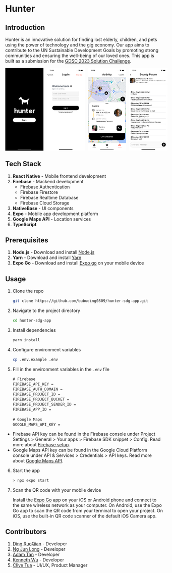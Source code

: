 # Hunter

## Introduction

Hunter is an innovative solution for finding lost elderly, children, and pets using the power of technology and the gig economy. Our app aims to contribute to the UN Sustainable Development Goals by promoting strong communities and ensuring the well-being of our loved ones. This app is built as a submission for the [GDSC 2023 Solution Challenge].

<div
  style="
    display: flex;
    flex-direction: row;
    justify-content: space-between;
    align-items: center;
    gap: 10px;
  "
>
  <img src="media/hunter_landing.png" alt="Map" width="24%" />
  <img src="media/hunter_login.png" alt="Profile" width="24%"/>
  <img src="media/hunter_activity.png" alt="Activity" width="24%"/>
  <img src="media/hunter_forum.png" alt="Forum" width="24%"/>
</div>

## Tech Stack

1. **React Native** - Mobile frontend development
2. **Firebase** - Mackend development
   - Firebase Authentication
   - Firebase Firestore
   - Firebase Realtime Database
   - Firebase Cloud Storage
3. **NativeBase** - UI components
4. **Expo** - Mobile app development platform
5. **Google Maps API** - Location services
6. **TypeScript**

## Prerequisites

1. **Node.js** - Download and install [Node.js]
2. **Yarn** - Download and install [Yarn]
3. **Expo Go** - Download and install [Expo go] on your mobile device

## Usage

1. Clone the repo

   ```bash
   git clone https://github.com/bubuding0809/hunter-sdg-app.git
   ```

2. Navigate to the project directory

   ```bash
   cd hunter-sdg-app
   ```

3. Install dependencies

   ```bash
   yarn install
   ```

4. Configure environment variables

   ```bash
   cp .env.example .env
   ```

5. Fill in the environment variables in the `.env` file

   ```
   # Firebase
   FIREBASE_API_KEY =
   FIREBASE_AUTH_DOMAIN =
   FIREBASE_PROJECT_ID =
   FIREBASE_PROJECT_BUCKET =
   FIREBASE_PROJECT_SENDER_ID =
   FIREBASE_APP_ID =

   # Google Maps
   GOOGLE_MAPS_API_KEY =
   ```

- Firebase API key can be found in the Firebase console under Project Settings > General > Your apps > Firebase SDK snippet > Config. Read more about [Firebase setup].
- Google Maps API key can be found in the Google Cloud Platform console under API & Services > Credentials > API keys. Read more about [Google Maps API].

6. Start the app

   ```bash
   > npx expo start
   ```

7. Scan the QR code with your mobile device

   Install the [Expo Go] app on your iOS or Android phone and connect to the same wireless network as your computer. On Android, use the Expo Go app to scan the QR code from your terminal to open your project. On iOS, use the built-in QR code scanner of the default iOS Camera app.

## Contributors

1. [Ding RuoQian] - Developer
2. [Ng Jun Long] - Developer
3. [Adam Tan] - Developer
4. [Kenneth Wu] - Developer
5. [Clive Tua] - UI/UX, Product Manager

<!-- Links -->

[gdsc 2023 solution challenge]: https://developers.google.com/community/gdsc-solution-challenge/UN-goals
[expo go]: https://expo.dev/client
[node.js]: https://nodejs.org/en/download/
[yarn]: https://classic.yarnpkg.com/en/docs/install/#mac-stable
[expo]: https://expo.dev/
[firebase setup]: https://firebase.google.com/docs/web/setup
[google maps api]: https://developers.google.com/maps/documentation/javascript/get-api-key
[ding ruoqian]: https://github.com/bubuding0809
[ng jun long]: https://github.com/ngjunlong9651
[adam tan]: https://github.com/admtn
[kenneth wu]: https://github.com/comgood
[clive tua]: https://www.linkedin.com/in/clivetua/
